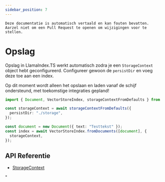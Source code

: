 ```yaml
---
sidebar_position: 7
---
```


`Deze documentatie is automatisch vertaald en kan fouten bevatten. Aarzel niet om een Pull Request te openen om wijzigingen voor te stellen.`

# Opslag

Opslag in LlamaIndex.TS werkt automatisch zodra je een `StorageContext` object hebt geconfigureerd. Configureer gewoon de `persistDir` en voeg deze toe aan een index.

Op dit moment wordt alleen het opslaan en laden vanaf de schijf ondersteund, met toekomstige integraties gepland!

```typescript
import { Document, VectorStoreIndex, storageContextFromDefaults } from "./src";

const storageContext = await storageContextFromDefaults({
  persistDir: "./storage",
});

const document = new Document({ text: "Testtekst" });
const index = await VectorStoreIndex.fromDocuments([document], {
  storageContext,
});
```

## API Referentie

- [StorageContext](../../api/interfaces/StorageContext.md)

"
